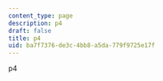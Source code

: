 ```yaml
---
content_type: page
description: p4
draft: false
title: p4
uid: ba7f7376-de3c-4bb8-a5da-779f9725e17f
---
```

p4